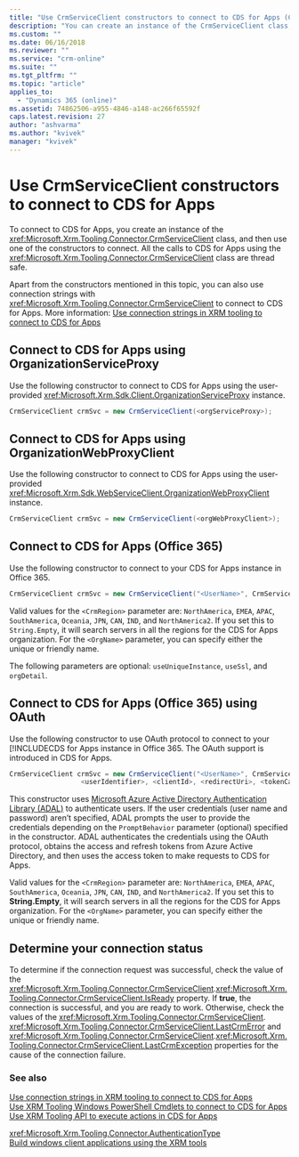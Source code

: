 ```yaml
---
title: "Use CrmServiceClient constructors to connect to CDS for Apps (Common Data Service for Apps)| Microsoft Docs"
description: "You can create an instance of the CrmServiceClient class, and then use one of the constructors to connect to Common Data Service for Apps"
ms.custom: ""
ms.date: 06/16/2018
ms.reviewer: ""
ms.service: "crm-online"
ms.suite: ""
ms.tgt_pltfrm: ""
ms.topic: "article"
applies_to: 
  - "Dynamics 365 (online)"
ms.assetid: 74862506-a955-4846-a148-ac266f65592f
caps.latest.revision: 27
author: "ashvarma"
ms.author: "kvivek"
manager: "kvivek"
---
```

# Use CrmServiceClient constructors to connect to CDS for Apps

To connect to CDS for Apps, you create an instance of the <xref:Microsoft.Xrm.Tooling.Connector.CrmServiceClient> class, and then use one of the constructors to connect. All the calls to CDS for Apps using the <xref:Microsoft.Xrm.Tooling.Connector.CrmServiceClient> class are thread safe.  
  
Apart from the constructors mentioned in this topic, you can also use connection strings with <xref:Microsoft.Xrm.Tooling.Connector.CrmServiceClient> to connect to CDS for Apps. More information: [Use connection strings in XRM tooling to connect to CDS for Apps](use-connection-strings-xrm-tooling-connect.md)  
  
<a name="orgServiceproxy"></a>

## Connect to CDS for Apps using OrganizationServiceProxy

 Use the following constructor to connect to CDS for Apps using the user-provided <xref:Microsoft.Xrm.Sdk.Client.OrganizationServiceProxy> instance.  
  
```csharp
CrmServiceClient crmSvc = new CrmServiceClient(<orgServiceProxy>);  
```  
  
<a name="orgWebProxyClient"></a>

## Connect to CDS for Apps using OrganizationWebProxyClient

 Use the following constructor to connect to CDS for Apps using the user-provided <xref:Microsoft.Xrm.Sdk.WebServiceClient.OrganizationWebProxyClient> instance.  
  
```csharp
CrmServiceClient crmSvc = new CrmServiceClient(<orgWebProxyClient>);  
```  
  
<a name="Office365"></a>

## Connect to CDS for Apps (Office 365)

 Use the following constructor to connect to your CDS for Apps instance in Office 365.  
  
```csharp  
CrmServiceClient crmSvc = new CrmServiceClient("<UserName>", CrmServiceClient.MakeSecureString("<Password>"), "<CrmRegion>", "<OrgName>", useUniqueInstance:false, useSsl:false, <orgDetail>, isOffice365:true);  
```  
  
 Valid values for the `<CrmRegion>` parameter are:  `NorthAmerica`, `EMEA`, `APAC`, `SouthAmerica`,  `Oceania`, `JPN`, `CAN`, `IND`, and `NorthAmerica2`. If you set this to `String.Empty`, it will search servers in all the regions for the CDS for Apps organization. For the `<OrgName>` parameter, you can specify either the unique or friendly name.  
  
 The following parameters are optional:  `useUniqueInstance`, `useSsl`, and `orgDetail`.  
  
<a name="Office365oAuth"></a>

## Connect to CDS for Apps (Office 365) using OAuth
 
 Use the following constructor to use OAuth protocol to connect to your [!INCLUDECDS for Apps instance in Office 365. The OAuth support is introduced in CDS for Apps.  
  
```csharp  
CrmServiceClient crmSvc = new CrmServiceClient("<UserName>", CrmServiceClient.MakeSecureString("<Password>"), "<CrmRegion>", "<OrgName>", useUniqueInstance:false, <orgDetail>,  
                  <userIdentifier>, <clientId>, <redirectUri>, <tokenCachePath>, <externalOrgWebProxyClient>, PromptBehavior.Auto);  
```  
  
 This constructor uses [Microsoft Azure Active Directory Authentication Library (ADAL)](/azure/active-directory/develop/active-directory-authentication-libraries) to authenticate users. If the user credentials (user name and password) aren’t specified, ADAL prompts the user to provide the credentials depending on the `PromptBehavior` parameter (optional) specified in the constructor. ADAL authenticates the credentials using the OAuth protocol, obtains the access and refresh tokens from Azure Active Directory, and then uses the access token to make requests to CDS for Apps.  
  
 Valid values for the `<CrmRegion>` parameter are: `NorthAmerica`, `EMEA`, `APAC`, `SouthAmerica`, `Oceania`, `JPN`, `CAN`, `IND`, and `NorthAmerica2`. If you set this to **String.Empty**, it will search servers in all the regions for the CDS for Apps organization. For the `<OrgName>` parameter, you can specify either the unique or friendly name.  
  
<!-- No on-premises or IFD enabled for this version yet
<a name="ActiveDirectory"></a>

## Connect to CDS for Apps on-premises (Active Directory)

Use the following constructor to connect to an on-premises instance with Active Directory authentication.  
  
```csharp  
CrmServiceClient crmSvc = new CrmServiceClient(new System.Net.NetworkCredential("<UserName>", "<Password>", “<Domain>”), AuthenticationType.AD, "<Server>", "<Port>", "<OrgName>", useUniqueInstance:false, useSsl:false, <orgDetail>);  
  
```  
  
 This will run an Active Directory authentication based on the specified domain. For the `<Server>` parameter, specify the host name of your CDS for Apps server, for example: `crmtest`. For the `<OrgName>` parameter, you can specify either the unique or friendly name.  
  
 The following parameters are optional: `useUniqueInstance`, `useSsl`, and `orgDetail`.  
  
<a name="IFD"></a> 
  
## Connect to CDS for Apps Internet-facing deployment (IFD) 
 
 Use the following constructor to connect to a CDS for Apps IFD instance.  
  
```csharp
CrmServiceClient crmSvc = new CrmServiceClient(new System.Net.NetworkCredential("<UserName>", "<Password>", “<Domain>”), AuthenticationType.IFD, "<Server>", "<Port>", "<OrgName>", useUniqueInstance:false, useSsl:false, <orgDetail>);  
  
```  
  
 This will run a claims-based authentication based on the specified local domain. This is useful for customers that use AD FS, and have configured their CDS for Apps server as claims, where the user population lives in the same AD FS domain as the CDS for Apps server. For the `<Server>` parameter, specify the host name of your CDS for Apps server, for example, `crmtest`. For the `<OrgName>` parameter, you can specify either the unique or friendly name.  
  
 The following parameters are optional: `useUniqueInstance`,  `useSsl`, and `orgDetail`.  
  
<a name="OPoAuth"></a> 

## Connect to CDS for Apps Internet-facing deployment (IFD) using OAuth

 Use the following constructor to use the OAuth protocol in Active Directory Federation Services (AD FS) in Windows Server 2012 R2 to connect to a CDS for Apps IFD instance. For this constructor to work, the computer where CDS for Apps is installed must have been configured to use AD FS 2.2 as the security token service (STS.  
  
```csharp
CrmServiceClient crmSvc = new CrmServiceClient("<UserName>", CrmServiceClient.MakeSecureString("<Password>"), "<HomeRealm>", "<HostName>", "<Port>", "<OrgName>", useSsl:true, useUniqueInstance:false,   
                        <orgDetail>, <userIdentifier>, <clientId>, <redirectUri>, <tokenCachePath>, externalOrgWebProxyClient, PromptBehavior.Auto);  
  
```  
  
 The `clientId` and `redirectUri` values for the application supporting OAuth should be registered in the IFD server.  
  
 If the user credentials (user name and password) aren’t specified, ADAL prompts the user to provide the credentials depending on the `PromptBehavior` parameter (optional) specified in the constructor. ADAL authenticates the user using the security token from AD FS, and uses the token to perform actions in CDS for Apps.  
  
<a name="ClaimsBased"></a>
   
## Connect to CDS for Apps (claims-based)
  
 Use the following constructor to use claims-based authentication.  
  
```  
CrmServiceClient crmSvc = new CrmServiceClient(new System.Net.NetworkCredential("<UserName>", "<Password>", “<Domain>”, "<HomeRealm>"),"<Server>", "<Port>", "<OrgName>");    
```  
  
 This will run a claims-based authentication against the specified Home realm. This is useful for customers that use AD FS, and have configured their CDS for Apps server as claims, where the user population lives in the same AD FS domain as the CDS for Apps server. For the `<Server>` parameter, specify the host name of your CDS for Apps server, for example, `crmtest`. For the `<OrgName>` parameter, you can specify either the unique or friendly name.  
   -->
<a name="Determine"></a>

## Determine your connection status
 
 To determine if the connection request was successful, check the value of the <xref:Microsoft.Xrm.Tooling.Connector.CrmServiceClient>.<xref:Microsoft.Xrm.Tooling.Connector.CrmServiceClient.IsReady> property. If **true**, the connection is successful, and you are ready to work. Otherwise, check the values of the <xref:Microsoft.Xrm.Tooling.Connector.CrmServiceClient>. <xref:Microsoft.Xrm.Tooling.Connector.CrmServiceClient.LastCrmError> and <xref:Microsoft.Xrm.Tooling.Connector.CrmServiceClient>.<xref:Microsoft.Xrm.Tooling.Connector.CrmServiceClient.LastCrmException> properties for the cause of the connection failure.  
  
### See also

[Use connection strings in XRM tooling to connect to CDS for Apps](use-connection-strings-xrm-tooling-connect.md)<br />
[Use XRM Tooling Windows PowerShell Cmdlets to connect to CDS for Apps](use-powershell-cmdlets-xrm-tooling-connect.md)<br />
[Use XRM Tooling API to execute actions in CDS for Apps](use-xrm-tooling-execute-actions.md)<br />
<!-- TODO:
[Sample: Quick Start for CDS for Apps](../sample-quick-start.md)<br /> -->
<xref:Microsoft.Xrm.Tooling.Connector.AuthenticationType><br />
[Build windows client applications using the XRM tools](build-windows-client-applications-xrm-tools.md)
